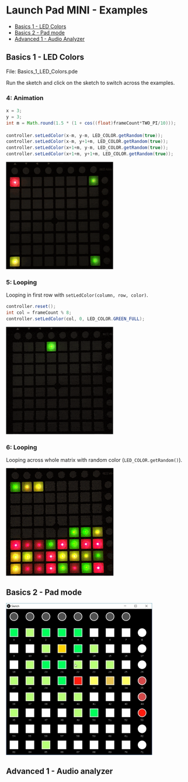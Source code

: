 # Launch Pad MINI - Examples

* [Basics 1 - LED Colors](#basics-1---LED-colors)
* [Basics 2 - Pad mode](#basics-2---pad-mode)
* [Advanced 1 - Audio Analyzer](#advanced-1--audio-analyzer)

## Basics 1 - LED Colors

File:  Basics_1_LED_Colors.pde

Run the sketch and click on the sketch to switch across the examples. 

### 4: Animation

``` Java
x = 3;
y = 3;
int m = Math.round(1.5 * (1 + cos((float)frameCount*TWO_PI/10)));

controller.setLedColor(x-m, y-m, LED_COLOR.getRandom(true));
controller.setLedColor(x-m, y+1+m, LED_COLOR.getRandom(true));
controller.setLedColor(x+1+m, y-m, LED_COLOR.getRandom(true));
controller.setLedColor(x+1+m, y+1+m, LED_COLOR.getRandom(true));
```

![Example 4](../.github/assets/LaunchpadMin_Example_4.gif)



### 5: Looping

 Looping in first row with `setLedColor(column, row, color)`.

```Java
controller.reset();
int col = frameCount % 8;
controller.setLedColor(col, 0, LED_COLOR.GREEN_FULL); 
```
![Example 5](../.github/assets/LaunchpadMin_Example_5.gif)

### 6: Looping

Looping across whole matrix with random color (`LED_COLOR.getRandom()`).

![Example 6](../.github/assets/LaunchpadMin_Example_6.gif)

## Basics 2 - Pad mode

![Example 2](../.github/assets/example-padmode-loop.jpg)

## Advanced 1 - Audio analyzer
